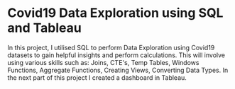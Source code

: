 # Covid19 Data Exploration using SQL and Tableau
In this project, I utilised SQL to perform Data Exploration using Covid19 datasets to gain helpful insights and perform calculations. This will involve using various skills such as: Joins, CTE's, Temp Tables, Windows Functions, Aggregate Functions, Creating Views, Converting Data Types. In the next part of this project I created a dashboard in Tableau. 
